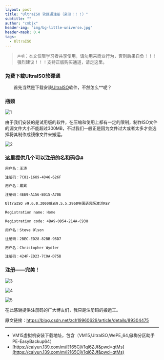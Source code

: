 ```yaml
---
layout: post
title: "UltraISO 软碟通注册（亲测！！！）"
subtitle: ""
author: "cmbjx"
header-img: "img/bg-little-universe.jpg"
header-mask: 0.4
tags:
  - UltraISO
---
```



> `声明`：本文仅限学习者共享使用，请勿用来商业行为，否则后果自负！！！
> 强烈建议！！！支持正版购买通道，请走这里。

### 免费下载UltralSO软碟通
  首先当然是下载安装[UltraISO](https://cn.ultraiso.net/uiso9_cn.exe)软件，不然怎么**呢？

### 瓶颈

![1](https://img.2091k.cn/file/9a6f756ece68ba146aa67.png)

由于我们安装的是试用版的软件，在压缩和使用上都有一定的限制，制作ISO文件的源文件大小不能超过300MB，不过我们一般正是因为文件过大或者太多才会选择将其制作成镜像文件来搬运。

![2](https://img.2091k.cn/file/f3d2a4b4fc023d867d4b8.png)

### 这里提供几个可以注册的名和码😍#
```sh
用户名：王涛

注册码：7C81-1689-4046-626F

用户名：累累

注册码：4EE9-A156-B015-A70E

UltraISO v9.6.0.3000或者9.5.5.2960多国语言版激活KEY

Registration name: Home

Registration code: 4BA9-0D54-214A-C938

用户名：Steve Olson

注册码：2BEC-ED28-82BB-95D7

用户名：Christopher Wydler

注册码：424F-ED23-7C0A-D75B
```

### 注册——完美！

![3](https://img.2091k.cn/file/f720b348dc157b207cfdd.png)

![4](https://img.2091k.cn/file/2e2f832471a421ca2c023.png)

![5](https://img.2091k.cn/file/1c6b99ab0e9b5acbcf25d.png)

在此感谢提供注册码的广大博友们，我只是注册码的搬运工。

原文链接：https://blog.csdn.net/zch19960629/article/details/89304475

---

- VM15虚拟机安装下载地址，包含（VM15,UltraISO,WePE_64,傲梅分区助手PE-EasyBackup64）
- [https://caiyun.139.com/m/i?165CjV1ql6ZJf&pwd=qtMs](https://caiyun.139.com/m/i?165CjV1ql6ZJf&pwd=qtMs)
